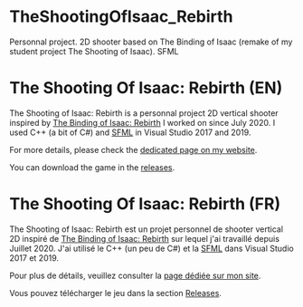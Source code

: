 # TheShootingOfIsaac_Rebirth
Personnal project. 2D shooter based on The Binding of Isaac (remake of my student project The Shooting of Isaac). SFML

# The Shooting Of Isaac: Rebirth (EN)

The Shooting of Isaac: Rebirth is a personnal project 2D vertical shooter inspired by [The Binding of Isaac: Rebirth](https://store.steampowered.com/app/250900/The_Binding_of_Isaac_Rebirth/) I worked on since July 2020. I used C++ (a bit of C#) and [SFML](https://www.sfml-dev.org/) in Visual Studio 2017 and 2019.

For more details, please check the [dedicated page on my website](http://philippeoffermann.com/games/the-shooting-of-isaac-rebirth/).

You can download the game in the [releases](https://github.com/BenzinOzor/TheShootingOfIsaac_Rebirth/releases).


# The Shooting Of Isaac: Rebirth (FR)

The Shooting of Isaac: Rebirth est un projet personnel de shooter vertical 2D inspiré de [The Binding of Isaac: Rebirth](https://store.steampowered.com/app/250900/The_Binding_of_Isaac_Rebirth/) sur lequel j'ai travaillé depuis Juillet 2020. J'ai utilisé le C++ (un peu de C#) et la [SFML](https://www.sfml-dev.org/index-fr.php) dans Visual Studio 2017 et 2019.

Pour plus de détails, veuillez consulter la [page dédiée sur mon site](http://philippeoffermann.com/fr/jeux/the-shooting-of-isaac-rebirth/).

Vous pouvez télécharger le jeu dans la section [Releases](https://github.com/BenzinOzor/TheShootingOfIsaac_Rebirth/releases).
